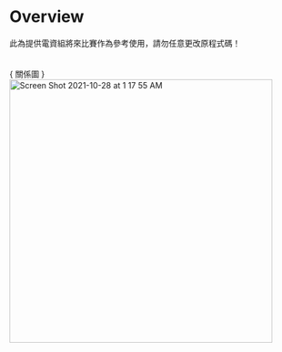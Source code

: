 # Overview

此為提供電資組將來比賽作為參考使用，請勿任意更改原程式碼！
\
\
\
{ 關係圖 }\
<img width="462" alt="Screen Shot 2021-10-28 at 1 17 55 AM" src="https://user-images.githubusercontent.com/44332180/139114740-2a693632-0f7b-4dc1-bce6-05b4b21a384d.png">
